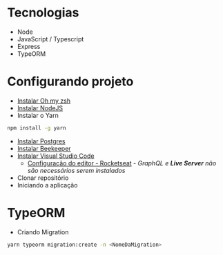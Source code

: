 Tecnologias
====

- Node
- JavaScript / Typescript
- Express
- TypeORM

Configurando projeto
====

- [Instalar Oh my zsh](https://ohmyz.sh/)
- [Instalar NodeJS](https://nodejs.org/en/)
- Instalar o Yarn

```bash
npm install -g yarn
```
- [Instalar Postgres](https://www.postgresql.org/download/)
- [Instalar Beekeeper](https://www.beekeeperstudio.io/get)
- [Instalar Visual Studio Code](https://code.visualstudio.com/)
    - [Configuração do editor - Rocketseat](https://www.youtube.com/watch?v=c7P03kkrEG8) - *GraphQL e **Live Server** não são necessários serem instalados*
- Clonar repositório
- Iniciando a aplicação

TypeORM
====

- Criando Migration

```bash
yarn typeorm migration:create -n <NomeDaMigration>
```

